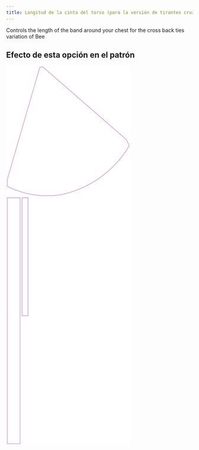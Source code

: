 ```yaml
---
title: Longitud de la cinta del torso (para la versión de tirantes cruzados)
---
```


Controls the length of the band around your chest for the cross back ties variation of Bee


## Efecto de esta opción en el patrón
![Esta imagen muestra el efecto de esta opción superponiendo varias variantes que tienen un valor diferente para esta opción](bee_bandlength_sample.svg "Efecto de esta opción en el patrón")
